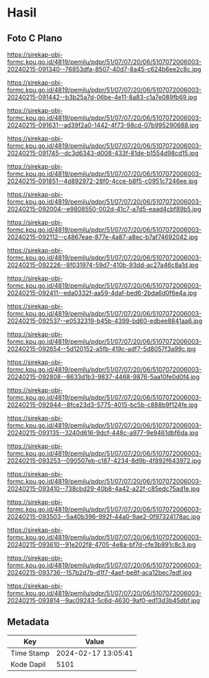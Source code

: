 # Hasil

## Foto C Plano

https://sirekap-obj-formc.kpu.go.id/4819/pemilu/pdpr/51/07/07/20/06/5107072006003-20240215-091340--76853dfa-8507-40d7-8a45-c624b6ee2c8c.jpg

https://sirekap-obj-formc.kpu.go.id/4819/pemilu/pdpr/51/07/07/20/06/5107072006003-20240215-091442--b3b25a7d-06be-4e11-8a83-c1a7e089fb69.jpg

https://sirekap-obj-formc.kpu.go.id/4819/pemilu/pdpr/51/07/07/20/06/5107072006003-20240215-091631--ad39f2a0-1442-4f73-98cd-07b995290688.jpg

https://sirekap-obj-formc.kpu.go.id/4819/pemilu/pdpr/51/07/07/20/06/5107072006003-20240215-091745--dc3d6343-d008-433f-81de-b1554d98cd15.jpg

https://sirekap-obj-formc.kpu.go.id/4819/pemilu/pdpr/51/07/07/20/06/5107072006003-20240215-091851--4d892972-28f0-4cce-b8f5-c0951c7246ee.jpg

https://sirekap-obj-formc.kpu.go.id/4819/pemilu/pdpr/51/07/07/20/06/5107072006003-20240215-092004--e9808550-002d-41c7-a7d5-eaad4cbf89b5.jpg

https://sirekap-obj-formc.kpu.go.id/4819/pemilu/pdpr/51/07/07/20/06/5107072006003-20240215-092112--c4867eae-877e-4a87-a8ec-b7af74692042.jpg

https://sirekap-obj-formc.kpu.go.id/4819/pemilu/pdpr/51/07/07/20/06/5107072006003-20240215-092226--8f031974-59d7-410b-93dd-ac27a46c8a1d.jpg

https://sirekap-obj-formc.kpu.go.id/4819/pemilu/pdpr/51/07/07/20/06/5107072006003-20240215-092411--eda0332f-aa59-4daf-bed6-2bda6d0f6e4a.jpg

https://sirekap-obj-formc.kpu.go.id/4819/pemilu/pdpr/51/07/07/20/06/5107072006003-20240215-092537--e0532319-b45b-4399-bd60-edbee8841aa6.jpg

https://sirekap-obj-formc.kpu.go.id/4819/pemilu/pdpr/51/07/07/20/06/5107072006003-20240215-092654--5d120152-a5fb-419c-adf7-5d8057f3a99c.jpg

https://sirekap-obj-formc.kpu.go.id/4819/pemilu/pdpr/51/07/07/20/06/5107072006003-20240215-092808--8633d1b3-9837-4468-9876-5aa10fe0d0f4.jpg

https://sirekap-obj-formc.kpu.go.id/4819/pemilu/pdpr/51/07/07/20/06/5107072006003-20240215-092944--8fce23d3-5775-4015-bc5b-c888b9f124fe.jpg

https://sirekap-obj-formc.kpu.go.id/4819/pemilu/pdpr/51/07/07/20/06/5107072006003-20240215-093135--3240d616-9dcf-448c-a977-9e9461dbf6da.jpg

https://sirekap-obj-formc.kpu.go.id/4819/pemilu/pdpr/51/07/07/20/06/5107072006003-20240215-093253--090507eb-c187-4234-8d9b-4f892f643972.jpg

https://sirekap-obj-formc.kpu.go.id/4819/pemilu/pdpr/51/07/07/20/06/5107072006003-20240215-093410--738cbd29-40b8-4a42-a22f-c85edc75ad1e.jpg

https://sirekap-obj-formc.kpu.go.id/4819/pemilu/pdpr/51/07/07/20/06/5107072006003-20240215-093503--5a40b396-992f-44a0-9ae2-0f97324178ac.jpg

https://sirekap-obj-formc.kpu.go.id/4819/pemilu/pdpr/51/07/07/20/06/5107072006003-20240215-093610--91e202f8-4705-4e8a-bf7d-cfe3b891c8c3.jpg

https://sirekap-obj-formc.kpu.go.id/4819/pemilu/pdpr/51/07/07/20/06/5107072006003-20240215-093736--157b2d7b-d1f7-4aef-be8f-aca12bec7edf.jpg

https://sirekap-obj-formc.kpu.go.id/4819/pemilu/pdpr/51/07/07/20/06/5107072006003-20240215-093814--9ac09243-5c6d-4630-9af0-ed13d3b45dbf.jpg


## Metadata

| Key        | Value               |
| ---------- | ------------------- |
| Time Stamp | 2024-02-17 13:05:41 |
| Kode Dapil | 5101                |




